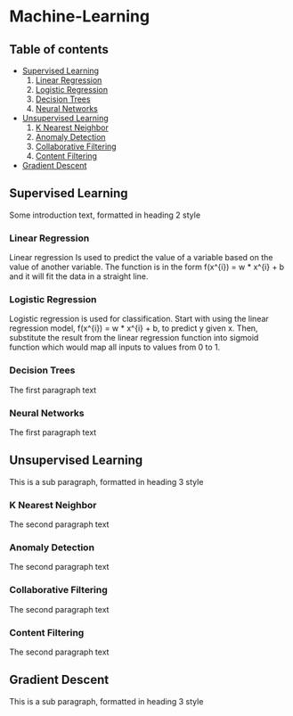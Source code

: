 # Machine-Learning

## Table of contents
- [Supervised Learning](#supervisedlearning)
    1. [Linear Regression](#linearregression)
    2. [Logistic Regression](#logisticregression)
    3. [Decision Trees](#decisiontrees)
    4. [Neural Networks](#neuralnetworks)
- [Unsupervised Learning](#unsupervisedlearning)
    1. [K Nearest Neighbor](#knn)
    2. [Anomaly Detection](#anomalydetection)
    3. [Collaborative Filtering](#collaborate)
    4. [Content Filtering](#content)
- [Gradient Descent](#gradientdescent)

## Supervised Learning <a name="supervisedlearning"></a>
Some introduction text, formatted in heading 2 style

### Linear Regression <a name="linearregression"></a>
Linear regression Is used to predict the value of a variable based on the value of another variable. The function is in the form f(x^{i}) = w * x^{i} + b and it will fit the data in a straight line.

### Logistic Regression <a name="logisticregression"></a>
Logistic regression is used for classification.
Start with using the linear regression model, f(x^{i}) = w * x^{i} + b, to predict y given x. Then, substitute the result from the linear regression function into sigmoid function which would map all inputs to values from 0 to 1.

### Decision Trees <a name="decisiontrees"></a>
The first paragraph text

### Neural Networks <a name="neuralnetworks"></a>
The first paragraph text

## Unsupervised Learning <a name="unsupervisedlearning"></a>
This is a sub paragraph, formatted in heading 3 style

### K Nearest Neighbor <a name="knn"></a>
The second paragraph text

### Anomaly Detection <a name="anomalydetection"></a>
The second paragraph text

### Collaborative Filtering <a name="colaborate"></a>
The second paragraph text

### Content Filtering <a name="content"></a>
The second paragraph text

## Gradient Descent <a name="gradientdescent"></a>
This is a sub paragraph, formatted in heading 3 style

